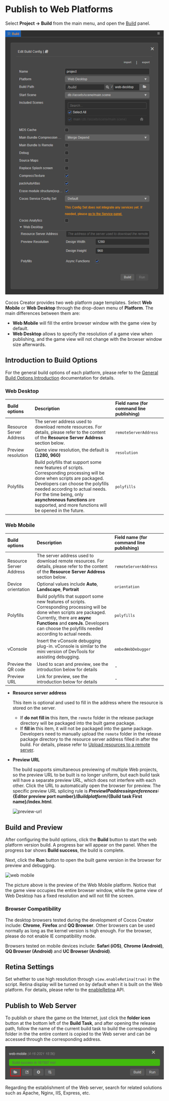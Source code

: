 # Publish to Web Platforms

Select **Project -> Build** from the main menu, and open the [Build](build-panel.md) panel.

![web](publish-web/web.png)

Cocos Creator provides two web platform page templates. Select **Web Mobile** or **Web Desktop** through the drop-down menu of **Platform**. The main differences between them are:

- **Web Mobile** will fill the entire browser window with the game view by default.
- **Web Desktop** allows to specify the resolution of a game view when publishing, and the game view will not change with the browser window size afterwards.

## Introduction to Build Options

For the general build options of each platform, please refer to the [General Build Options Introduction](build-options.md) documentation for details.

### Web Desktop

| Build options | Description | Field name (for command line publishing) |
| :--- | :--- | :--- |
| Resource Server Address | The server address used to download remote resources. For details, please refer to the content of the **Resource Server Address** section below. | `remoteServerAddress` |
| Preview resolution | Game view resolution, the default is **(1280, 960)** | `resolution` |
| Polyfills | Build polyfills that support some new features of scripts. Corresponding processing will be done when scripts are packaged. Developers can choose the polyfills needed according to actual needs. For the time being, only **asynchronous functions** are supported, and more functions will be opened in the future. | `polyfills` |

### Web Mobile

| Build options | Description | Field name (for command line publishing) |
| :--- | :--- | :--- |
| Resource Server Address | The server address used to download remote resources. For details, please refer to the content of the **Resource Server Address** section below. | `remoteServerAddress` |
| Device orientation | Optional values ​​include **Auto**, **Landscape**, **Portrait** | `orientation` |
| Polyfills | Build polyfills that support some new features of scripts. Corresponding processing will be done when scripts are packaged. Currently, there are **async Functions** and **coreJs**. Developers can choose the polyfills needed according to actual needs. | `polyfills` |
| vConsole | Insert the vConsole debugging plug-in. vConsole is similar to the mini version of DevTools for assisting debugging. | `embedWebDebugger` |
| Preview the QR code | Used to scan and preview, see the introduction below for details |-|
| Preview URL | Link for preview, see the introduction below for details |-|

- **Resource server address**

  This item is optional and used to fill in the address where the resource is stored on the server.

    - If **do not fill in** this item, the `remote` folder in the release package directory will be packaged into the built game package.
    - If **fill in** this item, it will not be packaged into the game package. Developers need to manually upload the `remote` folder in the release package directory to the resource server address filled in after the build. For details, please refer to [Upload resources to a remote server](../../asset/cache-manager.md).

- **Preview URL**

  The build supports simultaneous previewing of multiple Web projects, so the preview URL to be built is no longer uniform, but each build task will have a separate preview URL, which does not interfere with each other. Click the URL to automatically open the browser for preview. The specific preview URL splicing rule is **${Preview IP address in preferences}:${Editor preview port number}/${Build platform}/${Build task First name}/index.html**.

  ![preview-url](publish-web/preview-url.png)

## Build and Preview

After configuring the build options, click the **Build** button to start the web platform version build. A progress bar will appear on the panel. When the progress bar shows **Build success**, the build is complete.

Next, click the **Run** button to open the built game version in the browser for preview and debugging.

![web mobile](publish-web/web-mobile.png)

The picture above is the preview of the Web Mobile platform. Notice that the game view occupies the entire browser window, while the game view of Web Desktop has a fixed resolution and will not fill the screen.

### Browser Compatibility

The desktop browsers tested during the development of Cocos Creator include: **Chrome**, **Firefox** and **QQ Browser**. Other browsers can be used normally as long as the kernel version is high enough. For the browser, please do not enable IE compatibility mode.

Browsers tested on mobile devices include: **Safari (iOS)**, **Chrome (Android)**, **QQ Browser (Android)** and **UC Browser (Android)**.

## Retina Settings

Set whether to use high resolution through `view.enableRetina(true)` in the script. Retina display will be turned on by default when it is built on the Web platform. For details, please refer to the [enableRetina](__APIDOC__/en/classes/core.view-2.html#enableretina) API.

## Publish to Web Server

To publish or share the game on the Internet, just click the **folder icon** button at the bottom left of the **Build Task**, and after opening the release path, follow the name of the current build task to build the corresponding folder in the the entire content is copied to the Web server and can be accessed through the corresponding address.

![web mobile](publish-web/web-folder.png)

Regarding the establishment of the Web server, search for related solutions such as Apache, Nginx, IIS, Express, etc.
